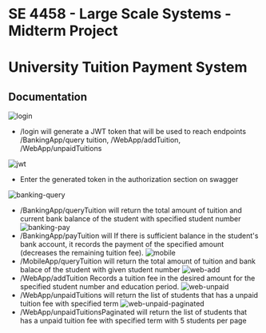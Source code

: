 # SE 4458 - Large Scale Systems - Midterm Project
# University Tuition Payment System
## Documentation
  ![login](https://github.com/gunesgultekin/4458_midterm/assets/126399958/141d1f1b-9339-4cbf-9a0a-c336e1d2354e)
* /login will generate a JWT token that will be used to reach endpoints
  /BankingApp/query tuition,
  /WebApp/addTuition,
  /WebApp/unpaidTuitions
  
![jwt](https://github.com/gunesgultekin/4458_midterm/assets/126399958/025f3f9c-ce8c-42b9-86b6-58fbc657e636)

* Enter the generated token in the authorization section on swagger

![banking-query](https://github.com/gunesgultekin/4458_midterm/assets/126399958/25d75a2a-084b-4c3f-8026-68f19bf633e1)
  * /BankingApp/queryTuition will return the total amount of tuition and current bank balance of the student with specified student number
![banking-pay](https://github.com/gunesgultekin/4458_midterm/assets/126399958/4ab29b89-6be0-4239-bdff-d5a3661ef0f4)
* /BankingApp/payTuition will 
If there is sufficient balance in the student's bank account, it records the payment of the specified amount (decreases the remaining tuition fee).
![mobile](https://github.com/gunesgultekin/4458_midterm/assets/126399958/52e17f2c-0c37-4ce3-bc09-5c644e46e9af)
* /MobileApp/queryTuition will return the total amount of tuition and bank balace of the student with given student number
![web-add](https://github.com/gunesgultekin/4458_midterm/assets/126399958/ef081dd0-a71f-4320-a611-d0823632153f)
* /WebApp/addTuition Records a tuition fee in the desired amount for the specified student number and education period.
![web-unpaid](https://github.com/gunesgultekin/4458_midterm/assets/126399958/d82abfb6-2f0b-4b45-9cdc-415a29718069)
* /WebApp/unpaidTuitions will return the list of students that has a unpaid tuition fee with specified term
![web-unpaid-paginated](https://github.com/gunesgultekin/4458_midterm/assets/126399958/3f17ff77-add8-4496-b981-93611782087a)
* /WebApp/unpaidTuitionsPaginated will return the list of students that has a unpaid tuition fee with specified term with 5 students per page
